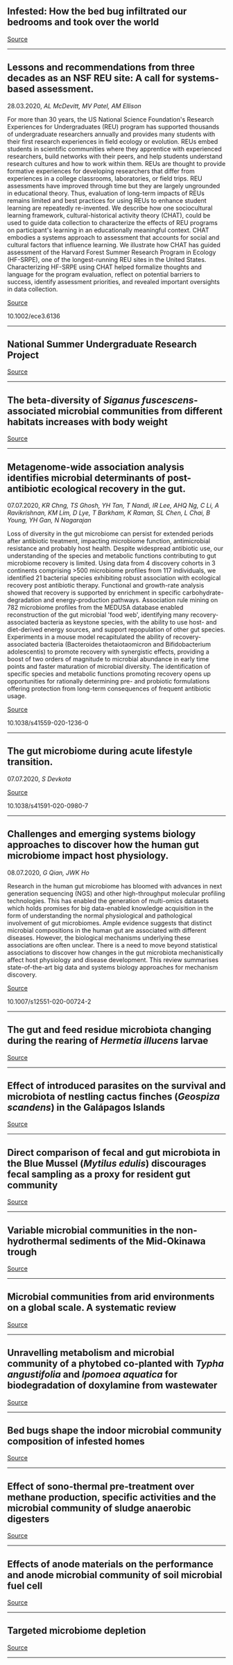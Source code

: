 ## Infested: How the bed bug infiltrated our bedrooms and took over the world

[Source](https://www.goodreads.com/book/show/22859694-infested)

---

## Lessons and recommendations from three decades as an NSF REU site: A call for systems-based assessment.
 28.03.2020, _AL McDevitt, MV Patel, AM Ellison_


For more than 30 years, the US National Science Foundation's Research Experiences for Undergraduates (REU) program has supported thousands of undergraduate researchers annually and provides many students with their first research experiences in field ecology or evolution. REUs embed students in scientific communities where they apprentice with experienced researchers, build networks with their peers, and help students understand research cultures and how to work within them. REUs are thought to provide formative experiences for developing researchers that differ from experiences in a college classrooms, laboratories, or field trips. REU assessments have improved through time but they are largely ungrounded in educational theory. Thus, evaluation of long-term impacts of REUs remains limited and best practices for using REUs to enhance student learning are repeatedly re-invented. We describe how one sociocultural learning framework, cultural-historical activity theory (CHAT), could be used to guide data collection to characterize the effects of REU programs on participant's learning in an educationally meaningful context. CHAT embodies a systems approach to assessment that accounts for social and cultural factors that influence learning. We illustrate how CHAT has guided assessment of the Harvard Forest Summer Research Program in Ecology (HF-SRPE), one of the longest-running REU sites in the United States. Characterizing HF-SRPE using CHAT helped formalize thoughts and language for the program evaluation, reflect on potential barriers to success, identify assessment priorities, and revealed important oversights in data collection.

[Source](https://nsurp.org/)

10.1002/ece3.6136

---

## National Summer Undergraduate Research Project

[Source](https://nsurp.org/)

---

## The beta-diversity of <em>Siganus fuscescens</em>-associated microbial communities from different habitats increases with body weight

[Source](https://www.frontiersin.org/articles/10.3389/fmicb.2020.01562/full)

---

## Metagenome-wide association analysis identifies microbial determinants of post-antibiotic ecological recovery in the gut.
 07.07.2020, _KR Chng, TS Ghosh, YH Tan, T Nandi, IR Lee, AHQ Ng, C Li, A Ravikrishnan, KM Lim, D Lye, T Barkham, K Raman, SL Chen, L Chai, B Young, YH Gan, N Nagarajan_


Loss of diversity in the gut microbiome can persist for extended periods after antibiotic treatment, impacting microbiome function, antimicrobial resistance and probably host health. Despite widespread antibiotic use, our understanding of the species and metabolic functions contributing to gut microbiome recovery is limited. Using data from 4 discovery cohorts in 3 continents comprising &gt;500 microbiome profiles from 117 individuals, we identified 21 bacterial species exhibiting robust association with ecological recovery post antibiotic therapy. Functional and growth-rate analysis showed that recovery is supported by enrichment in specific carbohydrate-degradation and energy-production pathways. Association rule mining on 782 microbiome profiles from the MEDUSA database enabled reconstruction of the gut microbial 'food web', identifying many recovery-associated bacteria as keystone species, with the ability to use host- and diet-derived energy sources, and support repopulation of other gut species. Experiments in a mouse model recapitulated the ability of recovery-associated bacteria (Bacteroides thetaiotaomicron and Bifidobacterium adolescentis) to promote recovery with synergistic effects, providing a boost of two orders of magnitude to microbial abundance in early time points and faster maturation of microbial diversity. The identification of specific species and metabolic functions promoting recovery opens up opportunities for rationally determining pre- and probiotic formulations offering protection from long-term consequences of frequent antibiotic usage.

[Source](https://www.nature.com/articles/s41559-020-1236-0)

10.1038/s41559-020-1236-0

---

## The gut microbiome during acute lifestyle transition.
 07.07.2020, _S Devkota_



[Source](https://www.nature.com/articles/s41591-020-0980-7)

10.1038/s41591-020-0980-7

---

## Challenges and emerging systems biology approaches to discover how the human gut microbiome impact host physiology.
 08.07.2020, _G Qian, JWK Ho_


Research in the human gut microbiome has bloomed with advances in next generation sequencing (NGS) and other high-throughput molecular profiling technologies. This has enabled the generation of multi-omics datasets which holds promises for big data-enabled knowledge acquisition in the form of understanding the normal physiological and pathological involvement of gut microbiomes. Ample evidence suggests that distinct microbial compositions in the human gut are associated with different diseases. However, the biological mechanisms underlying these associations are often unclear. There is a need to move beyond statistical associations to discover how changes in the gut microbiota mechanistically affect host physiology and disease development. This review summarises state-of-the-art big data and systems biology approaches for mechanism discovery.

[Source](https://link.springer.com/article/10.1007/s12551-020-00724-2)

10.1007/s12551-020-00724-2

---

## The gut and feed residue microbiota changing during the rearing of <em>Hermetia illucens</em> larvae

[Source](https://link.springer.com/article/10.1007/s10482-020-01443-0)

---

## Effect of introduced parasites on the survival and microbiota of nestling cactus finches (<em>Geospiza scandens</em>) in the Galápagos Islands

[Source](https://link.springer.com/article/10.1007/s10336-020-01793-6)

---

## Direct comparison of fecal and gut microbiota in the Blue Mussel (<em>Mytilus edulis</em>) discourages fecal sampling as a proxy for resident gut community

[Source](https://link.springer.com/article/10.1007/s00248-020-01553-2)

---

## Variable microbial communities in the non-hydrothermal sediments of the Mid-Okinawa trough

[Source](https://www.tandfonline.com/doi/abs/10.1080/01490451.2020.1776800)

---

## Microbial communities from arid environments on a global scale. A systematic review

[Source](https://biolres.biomedcentral.com/articles/10.1186/s40659-020-00296-1)

---

## Unravelling metabolism and microbial community of a phytobed co-planted with <em>Typha angustifolia</em> and <em>Ipomoea aquatica</em> for biodegradation of doxylamine from wastewater

[Source](https://www.sciencedirect.com/science/article/pii/S0304389420313935)

---

## <span class="has-inline-color has-vivid-green-cyan-color">Bed bugs shape the indoor microbial community composition of infested homes</span>

[Source](https://www.sciencedirect.com/science/article/pii/S0048969720342261)

---

## Effect of sono-thermal pre-treatment over methane production, specific activities and the microbial community of sludge anaerobic digesters

[Source](https://link.springer.com/article/10.1007/s12649-020-01142-x)

---

## Effects of anode materials on the performance and anode microbial community of soil microbial fuel cell

[Source](https://www.sciencedirect.com/science/article/pii/S0304389420313832)

---

## Targeted microbiome depletion

[Source](https://www.nature.com/articles/s41579-020-0397-9)

---

